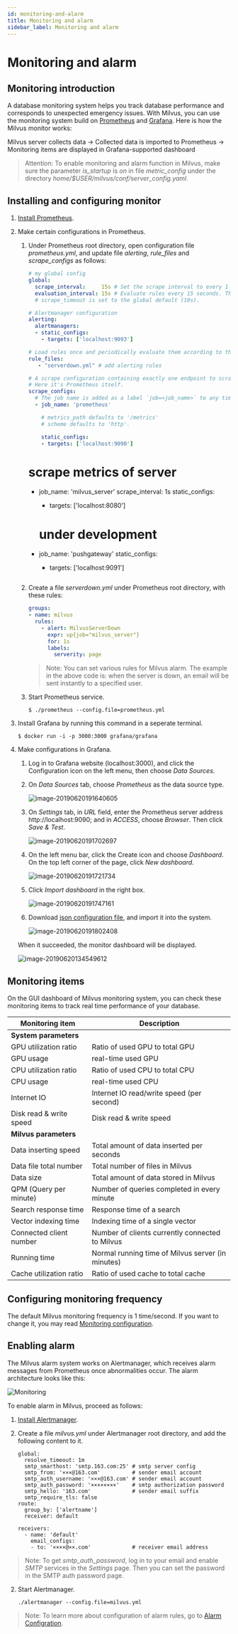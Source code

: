 ```yaml
---
id: monitoring-and-alarm
title: Monitoring and alarm
sidebar_label: Monitoring and alarm
---
```


# Monitoring and alarm

## Monitoring introduction
A database monitoring system helps you track database performance and corresponds to unexpected emergency issues. With Milvus, you can use the monitoring system build on [Prometheus](https://prometheus.io/) and [Grafana](https://grafana.com/). Here is how the Milvus monitor works:

Milvus server collects data -> Collected data is imported to Prometheus -> Monitoring items are displayed in Grafana-supported dashboard

> Attention: To enable monitoring and alarm function in Milvus, make sure the parameter *is_startup* is *on* in file *metric_config* under the directory *home/$USER/milvus/conf/server_config.yaml*.


## Installing and configuring monitor

1. [Install Prometheus](https://prometheus.io/download/#prometheus).

2. Make certain configurations in Prometheus.

   1) Under Prometheus root directory, open configuration file *prometheus.yml*, and update file *alerting*, *rule_files* and *scrape_configs* as follows:
   
      ```yaml
      # my global config
      global:
        scrape_interval:     15s # Set the scrape interval to every 1 seconds. Default is every 1 minute.
        evaluation_interval: 15s # Evaluate rules every 15 seconds. The default is every 1 minute.
        # scrape_timeout is set to the global default (10s).

      # Alertmanager configuration
      alerting:
        alertmanagers:
        - static_configs:
          - targets: ['localhost:9093']

      # Load rules once and periodically evaluate them according to the global 'evaluation_interval'.
      rule_files:
         - "serverdown.yml" # add alerting rules

      # A scrape configuration containing exactly one endpoint to scrape:
      # Here it's Prometheus itself.
      scrape_configs:
        # The job name is added as a label `job=<job_name>` to any timeseries scraped from this config.
        - job_name: 'prometheus'

          # metrics_path defaults to '/metrics'
          # scheme defaults to 'http'.

          static_configs:
          - targets: ['localhost:9090']
      ```

  	   # scrape metrics of server
        - job_name: 'milvus_server'
          scrape_interval: 1s
          static_configs:
          - targets: ['localhost:8080']

  	      # under development
        - job_name: 'pushgateway'
          static_configs:
          - targets: ['localhost:9091']
      ```

   2) Create a file *serverdown.yml* under Prometheus root directory, with these rules: 

      ```yaml
      groups:
      - name: milvus
        rules:
          - alert: MilvusServerDown
            expr: up{job="milvus_server"}
            for: 1s
            labels:
              serverity: page
      ```
      > Note: You can set various rules for Milvus alarm. The example in the above code is: when the server is down, an email will be sent instantly to a specified user. 

   3) Start Prometheus service.
      ```
      $ ./prometheus --config.file=prometheus.yml
      ```

3. Install Grafana by running this command in a seperate terminal.
   
      ```
      $ docker run -i -p 3000:3000 grafana/grafana
      ```
4. Make configurations in Grafana.

   1) Log in to Grafana website (localhost:3000), and click the Configuration icon on the left menu, then choose *Data Sources*.

   2) On *Data Sources* tab, choose *Prometheus* as the data source type.
   
      ![image-20190620191640605](assets/datasource.png)
   
   3) On *Settings* tab, in *URL* field, enter the Prometheus server address http://localhost:9090; and in *ACCESS*, choose *Browser*. Then click *Save & Test*.
   
      ![image-20190620191702697](assets/settings.png)
   
   4) On the left menu bar, click the Create icon and choose *Dashboard*. On the top left corner of the page, click *New dashboard*.

      ![image-20190620191721734](assets/dashboard.png)
   
   5) Click *Import dashboard* in the right box.
   
      ![image-20190620191747161](assets/importdashboard.png)
   
   6) Download [json configuration file](assets/dashboard.json), and import it into the system.
   
      ![image-20190620191802408](assets/importjson.png)

   When it succeeded, the monitor dashboard will be displayed.
   
   ![image-20190620134549612](assets/prometheus.png)


## Monitoring items
On the GUI dashboard of Milvus monitoring system, you can check these monitoring items to track real time performance of your database.


|    Monitoring item       |      Description                       |
|----------------|----------------------------------|
| **System parameters**    |                                  |
| GPU utilization ratio      |    Ratio of used GPU to total GPU             |
| GPU usage      |    real-time used GPU                  |
| CPU utilization ratio       |     Ratio of used CPU to total CPU                   |
| CPU usage      |     real-time used CPU                    |
| Internet IO          |    Internet IO read/write speed (per second)          |
| Disk read & write speed     |    Disk read & write speed                   |
| **Milvus parameters**  |                                  |
| Data inserting speed     |         Total amount of data inserted per seconds     |
| Data file total number     |       Total number of files in Milvus      |
| Data size       | Total amount of data stored in Milvus                 |
| QPM (Query per minute)    |  Number of queries completed in every minute          |
| Search response time     |      Response time of a search               |
| Vector indexing time  |    Indexing time of a single vector         |
| Connected client number          |  Number of clients currently connected to Milvus  |
| Running time        |   Normal running time of Milvus server (in minutes)    |
| Cache utilization ratio  |    Ratio of used cache to total cache                   |

## Configuring monitoring frequency
The default Milvus monitoring frequency is 1 time/second. If you want to change it, you may read [Monitoring configuration](https://prometheus.io/docs/prometheus/latest/configuration/configuration/).


## Enabling alarm
The Milvus alarm system works on Alertmanager, which receives alarm messages from Prometheus once abnormalities occur. The alarm architecture looks like this: 

![Monitoring](assets/Monitoring.png)

To enable alarm in Milvus, proceed as follows:

   1) [Install Alertmanager](https://prometheus.io/download/#alertmanager).

   2) Create a file *milvus.yml* under Alertmanager root directory, and add the following content to it.

      ```
      global:
        resolve_timeout: 1m
        smtp_smarthost: 'smtp.163.com:25' # smtp server config
        smtp_from: '×××@163.com'          # sender email account
        smtp_auth_username: '×××@163.com' # sender email account
        smtp_auth_password: '××××××××'    # smtp authorization password
        smtp_hello: '163.com'             # sender email suffix
        smtp_require_tls: false
      route:
        group_by: ['alertname']
        receiver: default
    
      receivers:
        - name: 'default'
          email_configs:
          - to: '××××@××.com'             # receiver email address
      ```
   > Note: To get *smtp_auth_password*, log in to your email and enable *SMTP* services in the *Settings* page. Then you can set the password in the SMTP auth password page.

   2) Start Alertmanager.

      ```
      ./alertmanager --config.file=milvus.yml
      ```
> Note: To learn more about configuration of alarm rules, go to [Alarm Configration](https://prometheus.io/docs/alerting/configuration/#configuration-file).

